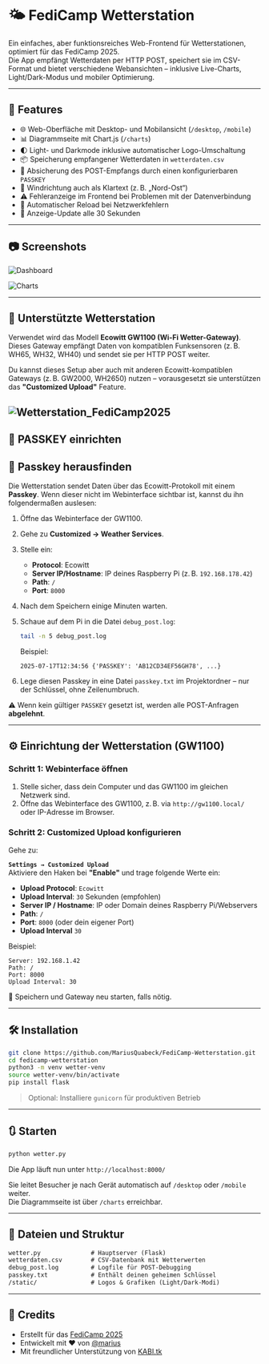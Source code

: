 # 🌤️ FediCamp Wetterstation

Ein einfaches, aber funktionsreiches Web-Frontend für Wetterstationen, optimiert für das FediCamp 2025.  
Die App empfängt Wetterdaten per HTTP POST, speichert sie im CSV-Format und bietet verschiedene Webansichten – inklusive Live-Charts, Light/Dark-Modus und mobiler Optimierung.

---

## 🚀 Features

- 🌐 Web-Oberfläche mit Desktop- und Mobilansicht (`/desktop`, `/mobile`)
- 📊 Diagrammseite mit Chart.js (`/charts`)
- 🌓 Light- und Darkmode inklusive automatischer Logo-Umschaltung
- 📦 Speicherung empfangener Wetterdaten in `wetterdaten.csv`
- 🔐 Absicherung des POST-Empfangs durch einen konfigurierbaren `PASSKEY`
- 🧭 Windrichtung auch als Klartext (z. B. „Nord-Ost“)
- ⚠️ Fehleranzeige im Frontend bei Problemen mit der Datenverbindung
- 🔄 Automatischer Reload bei Netzwerkfehlern
- 🔁 Anzeige-Update alle 30 Sekunden

---

## 📷 Screenshots

![Dashboard](https://github.com/user-attachments/assets/b9ab69e6-abc6-4913-997b-e038db9d2c23)

![Charts](https://github.com/user-attachments/assets/1df84b47-cbd9-4c9e-9eb4-fc6d5a25d166)


---

## 📡 Unterstützte Wetterstation

Verwendet wird das Modell **Ecowitt GW1100 (Wi-Fi Wetter-Gateway)**.  
Dieses Gateway empfängt Daten von kompatiblen Funksensoren (z. B. WH65, WH32, WH40) und sendet sie per HTTP POST weiter.

Du kannst dieses Setup aber auch mit anderen Ecowitt-kompatiblen Gateways (z. B. GW2000, WH2650) nutzen – vorausgesetzt sie unterstützen das **"Customized Upload"** Feature.

![Wetterstation_FediCamp2025](https://github.com/user-attachments/assets/311f6f32-da6c-4ec0-8e40-873d281e93e5)
---

## 🔐 PASSKEY einrichten

## 🔑 Passkey herausfinden

Die Wetterstation sendet Daten über das Ecowitt-Protokoll mit einem **Passkey**. Wenn dieser nicht im Webinterface sichtbar ist, kannst du ihn folgendermaßen auslesen:

1. Öffne das Webinterface der GW1100.
2. Gehe zu **Customized → Weather Services**.
3. Stelle ein:
   - **Protocol**: Ecowitt  
   - **Server IP/Hostname**: IP deines Raspberry Pi (z. B. `192.168.178.42`)  
   - **Path**: `/`  
   - **Port**: `8000`
4. Nach dem Speichern einige Minuten warten.
5. Schaue auf dem Pi in die Datei `debug_post.log`:

   ```bash
   tail -n 5 debug_post.log
   ```

   Beispiel:
   ```
   2025-07-17T12:34:56 {'PASSKEY': 'AB12CD34EF56GH78', ...}
   ```

6. Lege diesen Passkey in eine Datei `passkey.txt` im Projektordner – nur der Schlüssel, ohne Zeilenumbruch.


⚠️ Wenn kein gültiger `PASSKEY` gesetzt ist, werden alle POST-Anfragen **abgelehnt**.

---

## ⚙️ Einrichtung der Wetterstation (GW1100)

### Schritt 1: Webinterface öffnen

1. Stelle sicher, dass dein Computer und das GW1100 im gleichen Netzwerk sind.
2. Öffne das Webinterface des GW1100, z. B. via `http://gw1100.local/` oder IP-Adresse im Browser.

### Schritt 2: Customized Upload konfigurieren

Gehe zu:

**`Settings → Customized Upload`**  
Aktiviere den Haken bei **"Enable"** und trage folgende Werte ein:

- **Upload Protocol**: `Ecowitt`
- **Upload Interval**: `30` Sekunden (empfohlen)
- **Server IP / Hostname**: IP oder Domain deines Raspberry Pi/Webservers
- **Path**: `/`
- **Port**: `8000` (oder dein eigener Port)
- **Upload Interval** `30`

Beispiel:
```
Server: 192.168.1.42
Path: /
Port: 8000
Upload Interval: 30
```

💾 Speichern und Gateway neu starten, falls nötig.

---

## 🛠️ Installation

```bash
git clone https://github.com/MariusQuabeck/FediCamp-Wetterstation.git
cd fedicamp-wetterstation
python3 -m venv wetter-venv
source wetter-venv/bin/activate
pip install flask
```

> Optional: Installiere `gunicorn` für produktiven Betrieb

---

## 🔃 Starten

```bash
python wetter.py
```

Die App läuft nun unter `http://localhost:8000/`

Sie leitet Besucher je nach Gerät automatisch auf `/desktop` oder `/mobile` weiter.  
Die Diagrammseite ist über `/charts` erreichbar.

---

## 📁 Dateien und Struktur

```txt
wetter.py              # Hauptserver (Flask)
wetterdaten.csv        # CSV-Datenbank mit Wetterwerten
debug_post.log         # Logfile für POST-Debugging
passkey.txt            # Enthält deinen geheimen Schlüssel
/static/               # Logos & Grafiken (Light/Dark-Modi)
```

---

## 🤝 Credits

- Erstellt für das [FediCamp 2025](https://fedi.camp)
- Entwickelt mit ❤️ von [@marius](https://social.nerdzoom.media/@marius)
- Mit freundlicher Unterstützung von [KABI.tk](https://kabi.tk)
